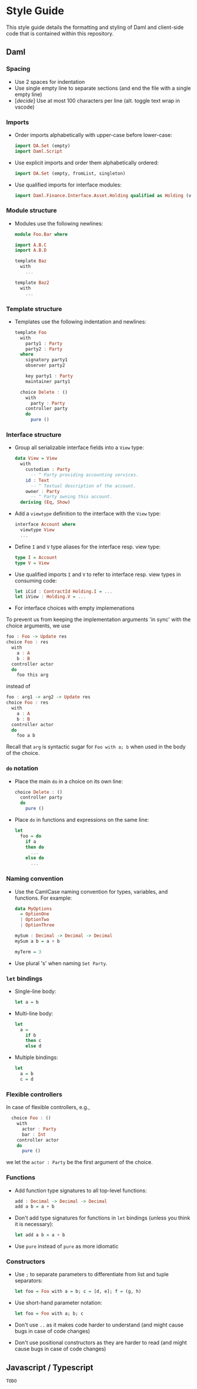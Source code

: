 # Style Guide

This style guide details the formatting and styling of Daml and client-side code that is contained within this repository.

## Daml

### Spacing

- Use 2 spaces for indentation
- Use single empty line to separate sections (and end the file with a single empty line)
- [*decide*] Use at most 100 characters per line (alt. toggle text wrap in vscode)

### Imports

- Order imports alphabetically with upper-case before lower-case:

  ```haskell
  import DA.Set (empty)
  import Daml.Script
  ```

- Use explicit imports and order them alphabetically ordered:

  ```haskell
  import DA.Set (empty, fromList, singleton)
  ```

- Use qualified imports for interface modules:

  ```haskell
  import Daml.Finance.Interface.Asset.Holding qualified as Holding (view, I, V)
  ```

### Module structure

- Modules use the following newlines:

  ```haskell
  module Foo.Bar where

  import A.B.C
  import A.B.D

  template Baz
    with
      ...

  template Baz2
    with
      ...
    ```

### Template structure

- Templates use the following indentation and newlines:

  ```haskell
  template Foo
    with
      party1 : Party
      party2 : Party
    where
      signatory party1
      observer party2

      key party1 : Party
      maintainer party1

    choice Delete : ()
      with
        party : Party
      controller party
      do
        pure ()
  ```

### Interface structure

- Group all serializable interface fields into a `View` type:

  ```haskell
  data View = View
    with
      custodian : Party
        -- ^ Party providing accounting services.
      id : Text
        -- ^ Textual description of the account.
      owner : Party
        -- ^ Party owning this account.
    deriving (Eq, Show)
  ```

- Add a `viewtype` definition to the interface with the `View` type:

  ```haskell
  interface Account where
    viewtype View
    ...
  ```

- Define `I` and `V` type aliases for the interface resp. view type:

  ```haskell
  type I = Account
  type V = View
  ```

- Use qualified imports `I` and `V` to refer to interface resp. view types in consuming code:

  ```haskell
  let iCid : ContractId Holding.I = ...
  let iView : Holding.V = ...
  ```

- For interface choices with empty implemenations

To prevent us from keeping the implementation arguments 'in sync' with the choice arguments, we use

```haskell
foo : Foo -> Update res
choice Foo : res
  with
    a : A
    b : B
  controller actor
  do
    foo this arg
```

instead of

```haskell
foo : arg1 -> arg2 -> Update res
choice Foo : res
  with
    a : A
    b : B
  controller actor
  do
    foo a b
```

Recall that `arg` is syntactic sugar for `Foo with a; b` when used in the body of the choice.

### `do` notation

- Place the main `do` in a choice on its own line:

  ```haskell
  choice Delete : ()
    controller party
    do
      pure ()
  ```

- Place `do` in functions and expressions on the same line:

  ```haskell
  let
    foo = do
      if a
      then do
        ...
      else do
        ...
  ```

### Naming convention

- Use the CamlCase naming convention for types, variables, and functions. For example:

  ```haskell
  data MyOptions
    = OptionOne
    | OptionTwo
    | OptionThree
  ```

  ```haskell
  mySum : Decimal -> Decimal -> Decimal
  mySum a b = a + b
  ```

  ```haskell
  myTerm = 3
  ```

- Use plural 's' when naming `Set Party`.

### `let` bindings

- Single-line body:

  ```haskell
  let a = b
  ```

- Multi-line body:

  ```haskell
  let
    a =
      if b
      then c
      else d
  ```

- Multiple bindings:

  ```haskell
  let
    a = b
    c = d
  ```

### Flexible controllers

In case of flexible controllers, e.g.,

  ```haskell
    choice Foo : ()
      with
        actor : Party
        bar : Int
      controller actor
      do
        pure ()
  ```

we let the `actor : Party` be the first argument of the choice.

### Functions

- Add function type signatures to all top-level functions:

  ```haskell
  add : Decimal -> Decimal -> Decimal
  add a b = a + b
  ```

- Don't add type signatures for functions in `let` bindings (unless you think it is necessary):

  ```haskell
  let add a b = a + b
  ```

- Use `pure` instead of `pure` as more idiomatic

### Constructors

- Use `;` to separate parameters to differentiate from list and tuple separators:

  ```haskell
  let foo = Foo with a = b; c = [d, e]; f = (g, h)
  ```

- Use short-hand parameter notation:

  ```haskell
  let foo = Foo with a; b; c
  ```

- Don't use `..` as it makes code harder to understand (and might cause bugs in case of code changes)
- Don't use positional constructors as they are harder to read (and might cause bugs in case of code changes)

## Javascript / Typescript

`TODO`

